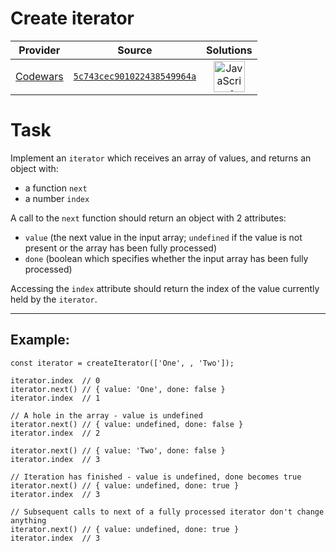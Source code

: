 [_metadata_:generated]: - "true"

# Create iterator

<!-- INFO TABLE BEGIN -->

| Provider                                        | Source                                                                               | Solutions                                                                                                                                                    |
| :---------------------------------------------: | :----------------------------------------------------------------------------------: | :----------------------------------------------------------------------------------------------------------------------------------------------------------: |
| [Codewars](../../../docs/providers/Codewars.md) | [`5c743cec901022438549964a`](https://www.codewars.com/kata/5c743cec901022438549964a) | [<img src="https://res.cloudinary.com/rascaltwo/image/upload/v1631924076/javascript_ehszr7.svg" alt="JavaScript" title="JavaScript" width="50" />](solve.js) |

<!-- INFO TABLE END -->

# Task

Implement an `iterator` which receives an array of values, and returns an object with:
* a function `next`
* a number `index`

A call to the `next` function should return an object with 2 attributes:
* `value` (the next value in the input array; `undefined` if the value is not present or the array has been fully processed)
* `done` (boolean which specifies whether the input array has been fully processed)

Accessing the `index` attribute should return the index of the value currently held by the `iterator`.

___

## Example:

```
const iterator = createIterator(['One', , 'Two']);

iterator.index  // 0
iterator.next() // { value: 'One', done: false }
iterator.index  // 1
  
// A hole in the array - value is undefined
iterator.next() // { value: undefined, done: false }
iterator.index  // 2

iterator.next() // { value: 'Two', done: false }
iterator.index  // 3

// Iteration has finished - value is undefined, done becomes true
iterator.next() // { value: undefined, done: true }
iterator.index  // 3

// Subsequent calls to next of a fully processed iterator don't change anything
iterator.next() // { value: undefined, done: true }
iterator.index  // 3
```
